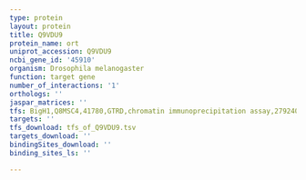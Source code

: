 ```yaml
---
type: protein
layout: protein
title: Q9VDU9
protein_name: ort
uniprot_accession: Q9VDU9
ncbi_gene_id: '45910'
organism: Drosophila melanogaster
function: target gene
number_of_interactions: '1'
orthologs: ''
jaspar_matrices: ''
tfs: BigH1,Q8MSC4,41780,GTRD,chromatin immunoprecipitation assay,27924024%5Buid%5D,No
targets: ''
tfs_download: tfs_of_Q9VDU9.tsv
targets_download: ''
bindingSites_download: ''
binding_sites_ls: ''

---
```

